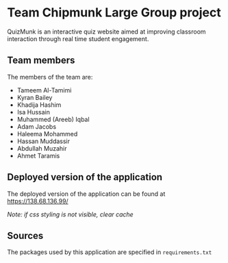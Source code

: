 # Team Chipmunk Large Group project

QuizMunk is an interactive quiz website aimed at improving classroom interaction through real time student engagement.

## Team members
The members of the team are:
- Tameem Al-Tamimi
- Kyran Bailey
- Khadija Hashim
- Isa Hussain
- Muhammed (Areeb) Iqbal
- Adam Jacobs
- Haleema Mohammed
- Hassan Muddassir
- Abdullah Muzahir
- Ahmet Taramis

## Deployed version of the application
The deployed version of the application can be found at https://138.68.136.99/

*Note: if css styling is not visible, clear cache*

## Sources
The packages used by this application are specified in `requirements.txt`